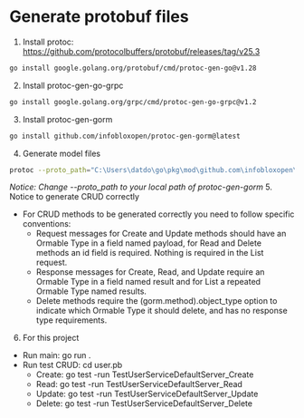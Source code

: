 # Generate protobuf files
1. Install protoc: https://github.com/protocolbuffers/protobuf/releases/tag/v25.3
```bash
go install google.golang.org/protobuf/cmd/protoc-gen-go@v1.28
```
2. Install protoc-gen-go-grpc
```bash
go install google.golang.org/grpc/cmd/protoc-gen-go-grpc@v1.2
```
3. Install protoc-gen-gorm
```bash
go install github.com/infobloxopen/protoc-gen-gorm@latest
```
4. Generate model files
``` bash
protoc --proto_path="C:\Users\datdo\go\pkg\mod\github.com\infobloxopen\protoc-gen-gorm@v1.1.2\proto\options;." --go_out=.\user.pb\ --go_opt=paths=source_relative --go-grpc_out=.\user.pb\ --go-grpc_opt=paths=source_relative user.proto --gorm_out=.
```
*Notice: Change --proto_path to your local path of protoc-gen-gorm*
5. Notice to generate CRUD correctly
- For CRUD methods to be generated correctly you need to follow specific conventions:
  - Request messages for Create and Update methods should have an Ormable Type in a field named payload, for Read and Delete methods an id field is required. Nothing is required in the List request.
  - Response messages for Create, Read, and Update require an Ormable Type in a field named result and for List a repeated Ormable Type named results.
  - Delete methods require the (gorm.method).object_type option to indicate which Ormable Type it should delete, and has no response type requirements.
6. For this project
- Run main: go run .
- Run test CRUD: cd user.pb
  - Create: go test -run TestUserServiceDefaultServer_Create
  - Read: go test -run TestUserServiceDefaultServer_Read
  - Update: go test -run TestUserServiceDefaultServer_Update
  - Delete: go test -run TestUserServiceDefaultServer_Delete
   